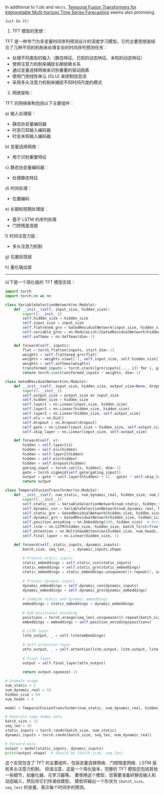 In additional to `TiDE` and `nHits`,
[Temporal Fusion Transformers for Interpretable Multi-horizon Time Series Forecasting](https://arxiv.org/abs/1912.09363)
seems also promising. 

`Just Do It!`


1. TFT 模型的思想：

TFT 是一种专门为多变量时间序列预测设计的深度学习模型。它的主要思想是结合了几种不同的机制来处理复杂的时间序列预测任务：

- 处理不同类型的输入（静态特征、已知的动态特征、未知的动态特征）
- 使用注意力机制来捕捉长期依赖关系
- 通过变量选择网络来识别重要的驱动因素
- 使用门控线性单元 (GLU) 来控制信息流
- 采用多头注意力机制来捕捉不同时间尺度的模式

2. 网络架构：

TFT 的网络架构包括以下主要组件：

a) 输入处理层：
   - 静态协变量编码器
   - 时变已知输入编码器
   - 时变未知输入编码器

b) 变量选择网络：
   - 用于识别重要特征

c) 静态协变量编码器：
   - 处理静态特征

d) 时间处理：
   - 位置编码

e) 长期和短期处理层：
   - 基于 LSTM 的序列处理
   - 门控残差连接

f) 时间注意力层：
   - 多头注意力机制

g) 位置前馈层

h) 量化输出层

------

以下是一个简化版的 TFT 模型实现：

```python
import torch
import torch.nn as nn

class VariableSelectionNetwork(nn.Module):
    def __init__(self, input_size, hidden_size):
        super().__init__()
        self.hidden_size = hidden_size
        self.input_size = input_size
        self.flattened_grn = GatedResidualNetwork(input_size, hidden_size)
        self.variable_grns = nn.ModuleList([GatedResidualNetwork(hidden_size, hidden_size) for _ in range(input_size)])
        self.softmax = nn.Softmax(dim=-1)

    def forward(self, inputs):
        flat = torch.flatten(inputs, start_dim=-2)
        weights = self.flattened_grn(flat)
        weights = weights.view([-1, self.input_size, self.hidden_size])
        weights = self.softmax(weights)
        transformed_inputs = torch.stack([grn(inputs[..., i]) for i, grn in enumerate(self.variable_grns)], dim=-1)
        return torch.sum(transformed_inputs * weights, dim=-1)

class GatedResidualNetwork(nn.Module):
    def __init__(self, input_size, hidden_size, output_size=None, dropout=0.1):
        super().__init__()
        self.output_size = output_size or input_size
        self.hidden_size = hidden_size
        self.layer1 = nn.Linear(input_size, hidden_size)
        self.layer2 = nn.Linear(hidden_size, hidden_size)
        self.layer3 = nn.Linear(hidden_size, self.output_size)
        self.elu = nn.ELU()
        self.dropout = nn.Dropout(dropout)
        self.gate = nn.Linear(input_size + hidden_size, self.output_size)
        self.skip_layer = nn.Linear(input_size, self.output_size)

    def forward(self, x):
        hidden = self.layer1(x)
        hidden = self.elu(hidden)
        hidden = self.layer2(hidden)
        hidden = self.elu(hidden)
        hidden = self.dropout(hidden)
        gating_input = torch.cat([x, hidden], dim=-1)
        gate = torch.sigmoid(self.gate(gating_input))
        output = gate * self.layer3(hidden) + (1 - gate) * self.skip_layer(x)
        return output

class TemporalFusionTransformer(nn.Module):
    def __init__(self, num_static, num_dynamic_real, hidden_size, num_heads, dropout=0.1):
        super().__init__()
        self.static_vsn = VariableSelectionNetwork(num_static, hidden_size)
        self.dynamic_vsn = VariableSelectionNetwork(num_dynamic_real, hidden_size)
        self.static_grn = GatedResidualNetwork(hidden_size, hidden_size)
        self.dynamic_grn = GatedResidualNetwork(hidden_size, hidden_size)
        self.position_encoding = nn.Embedding(100, hidden_size)  # Assuming max sequence length of 100
        self.lstm = nn.LSTM(hidden_size, hidden_size, batch_first=True)
        self.attention = nn.MultiheadAttention(hidden_size, num_heads, dropout=dropout)
        self.final_layer = nn.Linear(hidden_size, 1)

    def forward(self, static_inputs, dynamic_inputs):
        batch_size, seq_len, _ = dynamic_inputs.shape
        
        # Process static inputs
        static_embeddings = self.static_vsn(static_inputs)
        static_embeddings = self.static_grn(static_embeddings)
        static_embeddings = static_embeddings.unsqueeze(1).repeat(1, seq_len, 1)
        
        # Process dynamic inputs
        dynamic_embeddings = self.dynamic_vsn(dynamic_inputs)
        dynamic_embeddings = self.dynamic_grn(dynamic_embeddings)
        
        # Combine static and dynamic embeddings
        embeddings = static_embeddings + dynamic_embeddings
        
        # Add positional encoding
        positions = torch.arange(seq_len).unsqueeze(0).repeat(batch_size, 1).to(embeddings.device)
        embeddings = embeddings + self.position_encoding(positions)
        
        # LSTM layer
        lstm_output, _ = self.lstm(embeddings)
        
        # Self-attention layer
        attn_output, _ = self.attention(lstm_output, lstm_output, lstm_output)
        
        # Final layer
        output = self.final_layer(attn_output)
        
        return output.squeeze(-1)

# Example usage
num_static = 5
num_dynamic_real = 10
hidden_size = 64
num_heads = 4

model = TemporalFusionTransformer(num_static, num_dynamic_real, hidden_size, num_heads)

# Generate some dummy data
batch_size = 32
seq_len = 50
static_inputs = torch.randn(batch_size, num_static)
dynamic_inputs = torch.randn(batch_size, seq_len, num_dynamic_real)

# Forward pass
output = model(static_inputs, dynamic_inputs)
print(output.shape)  # Should be [batch_size, seq_len]
```

这个实现包含了 TFT 的主要组件，包括变量选择网络、门控残差网络、LSTM 层和多头注意力机制。
但请注意，这是一个简化版本，完整的 TFT 模型还包括其他一些细节，如量化器、元学习器等。
要使用这个模型，您需要准备好静态输入和动态输入，然后将它们传递给模型。
模型将输出一个形状为 `[batch_size, seq_len]` 的张量，表示每个时间步的预测。
